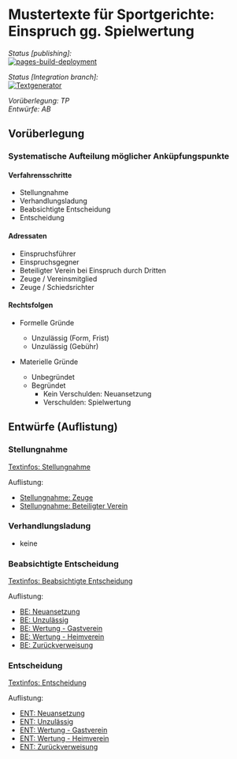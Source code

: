 # Mustertexte für Sportgerichte: Einspruch gg. Spielwertung

*Status \[publishing\]:*  
[![pages-build-deployment](https://github.com/purestofevil/mtex-sw/actions/workflows/pages/pages-build-deployment/badge.svg)](https://github.com/purestofevil/mtex-sw/actions/workflows/pages/pages-build-deployment)  
  
*Status \[Integration branch\]:*    
[![Textgenerator](https://github.com/purestofevil/mtex-sw/actions/workflows/textgenerator.yml/badge.svg)](https://github.com/purestofevil/mtex-sw/actions/workflows/textgenerator.yml)
  
*Vorüberlegung: TP*  
*Entwürfe: AB*  

## Vorüberlegung

### Systematische Aufteilung möglicher Anküpfungspunkte  

 

#### Verfahrensschritte  

- Stellungnahme
- Verhandlungsladung
- Beabsichtigte Entscheidung
- Entscheidung

#### Adressaten  

- Einspruchsführer
- Einspruchsgegner
- Beteiligter Verein bei Einspruch durch Dritten
- Zeuge / Vereinsmitglied
- Zeuge / Schiedsrichter

#### Rechtsfolgen

- Formelle Gründe
	- Unzulässig (Form, Frist)
	- Unzulässig (Gebühr)

- Materielle Gründe
	- Unbegründet
	- Begründet
		- Kein Verschulden: Neuansetzung
		- Verschulden: Spielwertung


## Entwürfe (Auflistung)

### Stellungnahme  

[Textinfos: Stellungnahme](ST_texte.md)  
  
Auflistung:  
- [Stellungnahme: Zeuge](ST_Zeuge.md)  
- [Stellungnahme: Beteiligter Verein](ST_beteiligter_Verein.md)  

### Verhandlungsladung
- keine  

### Beabsichtigte Entscheidung

[Textinfos: Beabsichtigte Entscheidung](BE_texte.md)  
  
Auflistung:  
- [BE: Neuansetzung](BE_Neuansetzung.md)  
- [BE: Unzulässig](BE_Unzulaessig.md)  
- [BE: Wertung - Gastverein](BE_Wertung_Gastverein.md)
- [BE: Wertung - Heimverein](BE_Wertung_Heimverein.md)
- [BE: Zurückverweisung](BE_Zurueckweisung.md)

### Entscheidung

[Textinfos: Entscheidung](ENT_texte.md)  
  
Auflistung:  
- [ENT: Neuansetzung](ENT_Neuansetzung.md)  
- [ENT: Unzulässig](ENT_Unzulaessig.md)  
- [ENT: Wertung - Gastverein](ENT_Wertung_Gastverein.md)
- [ENT: Wertung - Heimverein](ENT_Wertung_Heimverein.md)
- [ENT: Zurückverweisung](ENT_Zurueckweisung.md)
